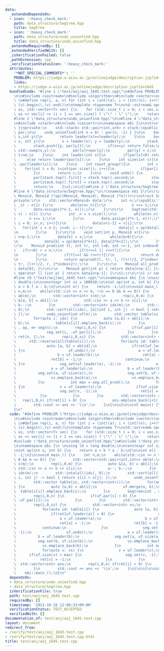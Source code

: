 ```yaml
---
data:
  _extendedDependsOn:
  - icon: ':heavy_check_mark:'
    path: data_structure/Segtree.hpp
    title: Segtree
  - icon: ':heavy_check_mark:'
    path: data_structure/undo_unionfind.hpp
    title: data_structure/undo_unionfind.hpp
  _extendedRequiredBy: []
  _extendedVerifiedWith: []
  _isVerificationFailed: false
  _pathExtension: cpp
  _verificationStatusIcon: ':heavy_check_mark:'
  attributes:
    '*NOT_SPECIAL_COMMENTS*': ''
    PROBLEM: https://judge.u-aizu.ac.jp/onlinejudge/description.jsp?id=1645
    links:
    - https://judge.u-aizu.ac.jp/onlinejudge/description.jsp?id=1645
  bundledCode: "#line 1 \"test/aoj/aoj_1645.test.cpp\"\n#define PROBLEM \"https://judge.u-aizu.ac.jp/onlinejudge/description.jsp?id=1645\"\
    \n\n#include <iostream>\n#include <algorithm>\n#include <vector>\n#include <numeric>\n\
    \ \n#define rep(i, a, n) for (int i = (int)(a); i < (int)(n); i++)\n#define all(v)\
    \ (v).begin(),(v).end()\n\ntemplate <typename T>\nstd::ostream& operator<<(std::ostream&\
    \ os, std::vector<T> vec) {\n    for (std::size_t i = 0; i < vec.size(); i++)\
    \ os << vec[i] << (i + 1 == vec.size() ? \"\" : \" \");\n    return os;\n}\n\n\
    #line 2 \"data_structure/undo_unionfind.hpp\"\n\n#line 4 \"data_structure/undo_unionfind.hpp\"\
    \n#include <stack>\n#include <cassert>\n\nnamespace ebi {\n\nstruct undo_unionfind\
    \ {\nprivate:\n    std::stack< std::pair<int,int> > stack;\npublic:\n    std::vector<int>\
    \ par;\n\n    undo_unionfind(int n = 0) : par(n, -1) { }\n\n    bool same(int\
    \ x,int y){\n        return leader(x)==leader(y);\n    }\n\n    bool merge(int\
    \ x, int y){\n        x = leader(x); y = leader(y);\n        stack.push({x, par[x]});\n\
    \        stack.push({y, par[y]});\n        if(x==y) return false;\n        if(par[x]>par[y])\
    \ std::swap(x,y);\n        par[x]+=par[y];\n        par[y] = x;\n        return\
    \ true;\n    }\n\n    int leader(int x){\n        if(par[x]<0) return x;\n   \
    \     else return leader(par[x]);\n    }\n\n    int size(int x){\n        return\
    \ -par[leader(x)];\n    }\n\n    int count_group(){\n        int c = 0;\n    \
    \    for(int i = 0; i<int(par.size()); i++){\n            if(par[i]<0) c++; \n\
    \        }\n        return c;\n    }\n\n    void undo() {\n        assert(!stack.empty());\n\
    \        par[stack.top().first] = stack.top().second;\n        stack.pop();\n\
    \        par[stack.top().first] = stack.top().second;\n        stack.pop();\n\
    \        return;\n    }\n};\n\n}\n#line 2 \"data_structure/Segtree.hpp\"\n\r\n\
    #line 4 \"data_structure/Segtree.hpp\"\n\r\nnamespace ebi {\r\n\r\ntemplate<class\
    \ Monoid, Monoid (*op)(Monoid, Monoid), Monoid (*e)()>\r\nstruct Segtree {\r\n\
    private:\r\n    std::vector<Monoid> data;\r\n    int n;\r\npublic:\r\n    Segtree(int\
    \ _n) : n(1) {\r\n        while(n<_n){\r\n            n <<= 1;\r\n        }\r\n\
    \        data.assign(2*n-1, e());\r\n    }\r\n\r\n    Segtree(std::vector<Monoid>\
    \ v) : n(1) {\r\n        int _n = v.size();\r\n        while(n<_n){\r\n      \
    \      n <<= 1;\r\n        }\r\n        data.assign(2*n-1, e());\r\n        for(int\
    \ i = 0; i<_n; i++){\r\n            data[n+i-1] = v[i];\r\n        }\r\n     \
    \   for(int i = n-2; i>=0; i--){\r\n            data[i] = op(data[2*i+1], data[2*i+2]);\r\
    \n        }\r\n    }\r\n\r\n    void set(int p, Monoid x){\r\n        int k =\
    \ n+p-1;\r\n        data[k] = x;\r\n        while(k>0){\r\n            k = (k-1)/2;\r\
    \n            data[k] = op(data[2*k+1], data[2*k+2]);\r\n        }\r\n    }\r\n\
    \r\n    Monoid prod(int tl, int tr, int l=0, int r=-1, int index=0){\r\n     \
    \   if(r<0) r = n;\r\n        if(tr<=l || r<=tl){\r\n            return e();\r\
    \n        }\r\n        if(tl<=l && r<=tr){\r\n            return data[index];\r\
    \n        }\r\n        return op(prod(tl, tr, l, (l+r)/2, 2*index+1), prod(tl,\
    \ tr, (l+r)/2, r, 2*index+2));\r\n    }\r\n\r\n    Monoid all_prod() { return\
    \ data[0]; }\r\n\r\n    Monoid get(int p) { return data[n+p-1]; }\r\n\r\n    Monoid\
    \ operator [] (int p) { return data[n+p-1]; }\r\n};\r\n\r\n} // namespace ebi\n\
    #line 19 \"test/aoj/aoj_1645.test.cpp\"\n\nnamespace ebi {\n \nusing ld = long\
    \ double;\n\nconstexpr int sz = 100010;\n\nint op(int a, int b) {\n    return\
    \ a > b ? a : b;\n}\n\nint e() {\n    return -1;\n}\n\nvoid main_() {\n    int\
    \ n,m;\n    while(std::cin >> n >> m, !(n == 0 && m == 0)) {\n        std::vector<std::pair<int,int>>\
    \ ab(m);\n        std::vector<int> s(m);\n        rep(i,0,m) {\n            auto\
    \ &[a, b] = ab[i];\n            std::cin >> a >> b >> s[i];\n            a--;\
    \ b--;\n        }\n        std::vector<int> idx(m);\n        std::iota(all(idx),\
    \ 0);\n        std::sort(all(idx), [&](int i, int j) -> bool { return s[i] > s[j];\
    \ });\n        undo_unionfind uf(n);\n        std::vector table(sz, std::vector<int>());\n\
    \        for(auto i: idx) {\n            auto [a,b] = ab[i];\n            uf.merge(a,\
    \ b);\n            table[s[i]].emplace_back(i);\n        }\n        Segtree<int\
    \ , op, e> seg(n);\n        rep(i,0,n) {\n            if(uf.par[i] < 0) {\n  \
    \              seg.set(i, -uf.par[i]);\n            }\n        }\n        std::vector<int>\
    \ ret(n, 1);\n        rep(i,0,sz) {\n            std::vector<int> vs;\n      \
    \      std::reverse(all(table[i]));\n            for(auto id: table[i]) {\n  \
    \              auto [a, b] = ab[id];\n                if(ret[uf.leader(a)] < 0)\
    \ {\n                    uf.undo();\n                    a = uf.leader(a);\n \
    \                   b = uf.leader(b);\n                    ret[a] = -1;\n    \
    \                ret[b] = -1;\n                    continue;\n               \
    \ }\n                seg.set(uf.leader(a), -1);\n                uf.undo();\n\
    \                a = uf.leader(a);\n                b = uf.leader(b);\n      \
    \          seg.set(a, uf.size(a));\n                seg.set(b, uf.size(b));\n\
    \                vs.emplace_back(a);\n                vs.emplace_back(b);\n  \
    \          }\n            int max = seg.all_prod();\n            for(auto v: vs)\
    \ {\n                v = uf.leader(v);\n                if(uf.size(v) < max) {\n\
    \                    seg.set(v, -1);\n                    ret[v] = -1;\n     \
    \           }\n            }\n        }\n        std::vector<int> ans;\n     \
    \   rep(i,0,n) if(ret[i] > 0) {\n            ans.emplace_back(i+1);\n        }\n\
    \        std::cout << ans << '\\n';\n    }\n}\n\n}\n\nint main() {\n    ebi::main_();\n\
    }\n"
  code: "#define PROBLEM \"https://judge.u-aizu.ac.jp/onlinejudge/description.jsp?id=1645\"\
    \n\n#include <iostream>\n#include <algorithm>\n#include <vector>\n#include <numeric>\n\
    \ \n#define rep(i, a, n) for (int i = (int)(a); i < (int)(n); i++)\n#define all(v)\
    \ (v).begin(),(v).end()\n\ntemplate <typename T>\nstd::ostream& operator<<(std::ostream&\
    \ os, std::vector<T> vec) {\n    for (std::size_t i = 0; i < vec.size(); i++)\
    \ os << vec[i] << (i + 1 == vec.size() ? \"\" : \" \");\n    return os;\n}\n\n\
    #include \"data_structure/undo_unionfind.hpp\"\n#include \"data_structure/Segtree.hpp\"\
    \n\nnamespace ebi {\n \nusing ld = long double;\n\nconstexpr int sz = 100010;\n\
    \nint op(int a, int b) {\n    return a > b ? a : b;\n}\n\nint e() {\n    return\
    \ -1;\n}\n\nvoid main_() {\n    int n,m;\n    while(std::cin >> n >> m, !(n ==\
    \ 0 && m == 0)) {\n        std::vector<std::pair<int,int>> ab(m);\n        std::vector<int>\
    \ s(m);\n        rep(i,0,m) {\n            auto &[a, b] = ab[i];\n           \
    \ std::cin >> a >> b >> s[i];\n            a--; b--;\n        }\n        std::vector<int>\
    \ idx(m);\n        std::iota(all(idx), 0);\n        std::sort(all(idx), [&](int\
    \ i, int j) -> bool { return s[i] > s[j]; });\n        undo_unionfind uf(n);\n\
    \        std::vector table(sz, std::vector<int>());\n        for(auto i: idx)\
    \ {\n            auto [a,b] = ab[i];\n            uf.merge(a, b);\n          \
    \  table[s[i]].emplace_back(i);\n        }\n        Segtree<int , op, e> seg(n);\n\
    \        rep(i,0,n) {\n            if(uf.par[i] < 0) {\n                seg.set(i,\
    \ -uf.par[i]);\n            }\n        }\n        std::vector<int> ret(n, 1);\n\
    \        rep(i,0,sz) {\n            std::vector<int> vs;\n            std::reverse(all(table[i]));\n\
    \            for(auto id: table[i]) {\n                auto [a, b] = ab[id];\n\
    \                if(ret[uf.leader(a)] < 0) {\n                    uf.undo();\n\
    \                    a = uf.leader(a);\n                    b = uf.leader(b);\n\
    \                    ret[a] = -1;\n                    ret[b] = -1;\n        \
    \            continue;\n                }\n                seg.set(uf.leader(a),\
    \ -1);\n                uf.undo();\n                a = uf.leader(a);\n      \
    \          b = uf.leader(b);\n                seg.set(a, uf.size(a));\n      \
    \          seg.set(b, uf.size(b));\n                vs.emplace_back(a);\n    \
    \            vs.emplace_back(b);\n            }\n            int max = seg.all_prod();\n\
    \            for(auto v: vs) {\n                v = uf.leader(v);\n          \
    \      if(uf.size(v) < max) {\n                    seg.set(v, -1);\n         \
    \           ret[v] = -1;\n                }\n            }\n        }\n      \
    \  std::vector<int> ans;\n        rep(i,0,n) if(ret[i] > 0) {\n            ans.emplace_back(i+1);\n\
    \        }\n        std::cout << ans << '\\n';\n    }\n}\n\n}\n\nint main() {\n\
    \    ebi::main_();\n}\n"
  dependsOn:
  - data_structure/undo_unionfind.hpp
  - data_structure/Segtree.hpp
  isVerificationFile: true
  path: test/aoj/aoj_1645.test.cpp
  requiredBy: []
  timestamp: '2021-10-16 12:06:31+09:00'
  verificationStatus: TEST_ACCEPTED
  verifiedWith: []
documentation_of: test/aoj/aoj_1645.test.cpp
layout: document
redirect_from:
- /verify/test/aoj/aoj_1645.test.cpp
- /verify/test/aoj/aoj_1645.test.cpp.html
title: test/aoj/aoj_1645.test.cpp
---
```

